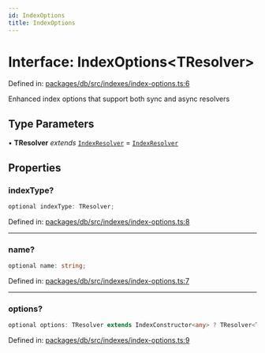 ```yaml
---
id: IndexOptions
title: IndexOptions
---
```


<!-- DO NOT EDIT: this page is autogenerated from the type comments -->

# Interface: IndexOptions\<TResolver\>

Defined in: [packages/db/src/indexes/index-options.ts:6](https://github.com/TanStack/db/blob/main/packages/db/src/indexes/index-options.ts#L6)

Enhanced index options that support both sync and async resolvers

## Type Parameters

• **TResolver** *extends* [`IndexResolver`](../../type-aliases/indexresolver.md) = [`IndexResolver`](../../type-aliases/indexresolver.md)

## Properties

### indexType?

```ts
optional indexType: TResolver;
```

Defined in: [packages/db/src/indexes/index-options.ts:8](https://github.com/TanStack/db/blob/main/packages/db/src/indexes/index-options.ts#L8)

***

### name?

```ts
optional name: string;
```

Defined in: [packages/db/src/indexes/index-options.ts:7](https://github.com/TanStack/db/blob/main/packages/db/src/indexes/index-options.ts#L7)

***

### options?

```ts
optional options: TResolver extends IndexConstructor<any> ? TResolver<TResolver> extends (id, expr, name?, options?) => any ? O : never : TResolver extends () => Promise<TCtor> ? TCtor extends (id, expr, name?, options?) => any ? O : never : never;
```

Defined in: [packages/db/src/indexes/index-options.ts:9](https://github.com/TanStack/db/blob/main/packages/db/src/indexes/index-options.ts#L9)
